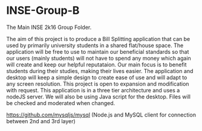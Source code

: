 # INSE-Group-B
The Main INSE 2k16 Group Folder.

The aim of this project is to produce a Bill Splitting application that can be used by primarily university students in a shared flat/house space.
The application will be free to use to maintain our beneficial standards so that our users (mainly students) will not have to spend any money which again will create and keep our helpful reputataion. 
Our main focus is to benefit students during their studies, making their lives easier.
The application and desktop will keep a simple design to create ease of use and will adapt to any screen resolution. 
This project is open to expansion and modification with request.
This application is in a three tier architecture and uses a nodeJS server. We will also be using Java script for the desktop.
Files will be checked and moderated when changed.

https://github.com/mysqljs/mysql (Node.js and MySQL client for connection between 2nd and 3rd layer)
